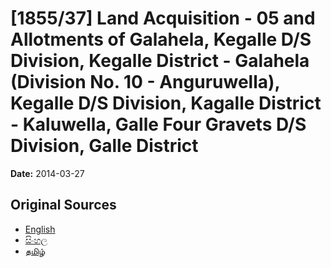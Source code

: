 # [1855/37] Land Acquisition - 05 and Allotments of Galahela, Kegalle D/S Division, Kegalle District - Galahela (Division No. 10 - Anguruwella), Kegalle D/S Division, Kagalle District - Kaluwella, Galle Four Gravets D/S Division, Galle District

**Date:** 2014-03-27

## Original Sources

- [English](https://documents.gov.lk/view/extra-gazettes/2014/3/1855-37_E.pdf)
- [සිංහල](https://documents.gov.lk/view/extra-gazettes/2014/3/1855-37_S.pdf)
- [தமிழ்](https://documents.gov.lk/view/extra-gazettes/2014/3/1855-37_T.pdf)
